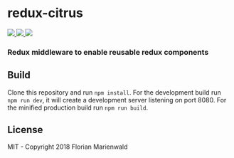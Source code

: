 <p align="center">
    <h1>redux-citrus</h1>
</p>

<p>
    <a href="https://github.com/Nowai/redux-citrus/blob/master/LICENSE">
       <img src="https://img.shields.io/badge/license-MIT-blue.svg"> 
    </a>
    <a href="https://github.com/Nowai/redux-citrus/tree/master/build">
        <img src="https://img.shields.io/badge/build-passing-green.svg"> 
    </a>
    <a href="">
        <img src="https://img.shields.io/badge/version-1.0.3-lightgrey.svg"> 
    </a>
</p>

### Redux middleware to enable reusable redux components


## Build

Clone this repository and run `npm install`. For the development build run `npm run dev`, it will create a development server listening on port 8080. For the minified production build run `npm run build`. 

## License

MIT - Copyright 2018 Florian Marienwald